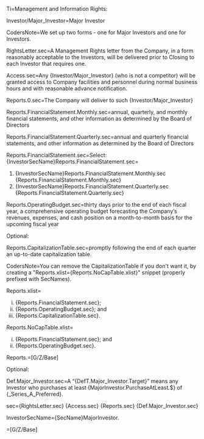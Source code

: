 
Ti=Management and Information Rights:

Investor/Major_Investor=Major Investor

CodersNote=We set up two forms - one for Major Investors and one for Investors. 

RightsLetter.sec=A Management Rights letter from the Company, in a form reasonably acceptable to the Investors, will be delivered prior to Closing to each Investor that requires one.

Access.sec=Any {Investor/Major_Investor} (who is not a competitor) will be granted access to Company facilities and personnel during normal business hours and with reasonable advance notification.

Reports.0.sec=The Company will deliver to such {Investor/Major_Investor}

Reports.FinancialStatement.Monthly.sec=annual, quarterly, and monthly financial statements, and other information as determined by the Board of Directors

Reports.FinancialStatement.Quarterly.sec=annual and quarterly financial statements, and other information as determined by the Board of Directors

Reports.FinancialStatement.sec=<span class='select'>Select: {InvestorSecName}Reports.FinancialStatement.sec=</span><ol><li><span class='select'>{InvestorSecName}Reports.FinancialStatement.Monthly.sec</span> {Reports.FinancialStatement.Monthly.sec}</li><li><span class='select'>{InvestorSecName}Reports.FinancialStatement.Quarterly.sec</span> {Reports.FinancialStatement.Quarterly.sec}</li></ol>

Reports.OperatingBudget.sec=thirty days prior to the end of each fiscal year, a comprehensive operating budget forecasting the Company’s revenues, expenses, and cash position on a month-to-month basis for the upcoming fiscal year

Optional:

Reports.CapitalizationTable.sec=promptly following the end of each quarter an up-to-date capitalization table.

CodersNote=You can remove the CapitalizationTable if you don't want it, by creating a "Reports.xlist={Reports.NoCapTable.xlist}" snippet (properly prefixed with SecNames).

Reports.xlist=<ol type='i'><li>{Reports.FinancialStatement.sec};</li><li>{Reports.OperatingBudget.sec}; and</li><li>{Reports.CapitalizationTable.sec}.</li></ol>

Reports.NoCapTable.xlist=<ol type='i'><li>{Reports.FinancialStatement.sec}; and</li><li>{Reports.OperatingBudget.sec}.</li></ol>

Reports.=[G/Z/Base]

Optional:

Def.Major_Investor.sec=A “{DefT.Major_Investor.Target}” means any Investor who purchases at least {MajorInvestor.PurchaseAtLeast.$} of {_Series_A_Preferred}.

sec={RightsLetter.sec} {Access.sec} {Reports.sec} {Def.Major_Investor.sec}

InvestorSecName={SecName}MajorInvestor.

=[G/Z/Base]
